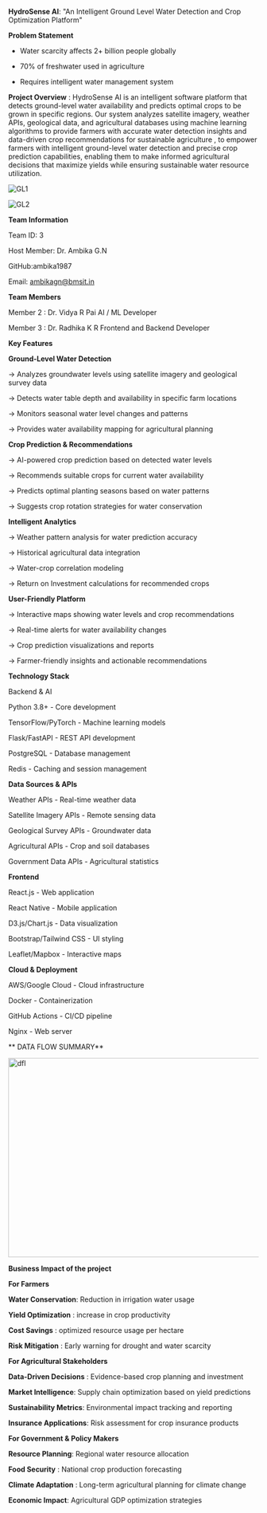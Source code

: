 **HydroSense AI**: "An Intelligent Ground Level Water Detection and Crop Optimization Platform"

**Problem Statement**

- Water scarcity affects 2+ billion people globally
  
- 70% of freshwater used in agriculture
  
- Requires intelligent water management system

**Project Overview** : HydroSense AI is an intelligent software platform that detects ground-level water availability and predicts optimal crops to be grown in specific regions. Our system analyzes satellite imagery, weather APIs, geological data, and agricultural databases using machine learning algorithms to provide farmers with accurate water detection insights and data-driven crop recommendations for sustainable agriculture , to empower farmers with intelligent ground-level water detection and precise crop prediction capabilities, enabling them to make informed agricultural decisions that maximize yields while ensuring sustainable water resource utilization.

![GL1](https://github.com/user-attachments/assets/3d325a67-a2cc-4359-a651-58730d027b33)

![GL2](https://github.com/user-attachments/assets/090bc092-a285-44e7-882e-f032f79f40a4)


**Team Information**

Team ID: 3

Host Member: Dr. Ambika G.N

GitHub:ambika1987

Email: ambikagn@bmsit.in

**Team Members**

Member 2 : Dr. Vidya R Pai AI / ML Developer

Member 3 : Dr. Radhika K R  Frontend and Backend Developer

**Key Features**

**Ground-Level Water Detection**

-> Analyzes groundwater levels using satellite imagery and geological survey data

-> Detects water table depth and availability in specific farm locations

-> Monitors seasonal water level changes and patterns

-> Provides water availability mapping for agricultural planning

**Crop Prediction & Recommendations**

-> AI-powered crop prediction based on detected water levels

-> Recommends suitable crops for current water availability

-> Predicts optimal planting seasons based on water patterns

-> Suggests crop rotation strategies for water conservation

**Intelligent Analytics**

-> Weather pattern analysis for water prediction accuracy

-> Historical agricultural data integration

-> Water-crop correlation modeling

-> Return on Investment calculations for recommended crops

**User-Friendly Platform**

-> Interactive maps showing water levels and crop recommendations

-> Real-time alerts for water availability changes

-> Crop prediction visualizations and reports

-> Farmer-friendly insights and actionable recommendations

**Technology Stack**

Backend & AI

Python 3.8+ - Core development

TensorFlow/PyTorch - Machine learning models

Flask/FastAPI - REST API development

PostgreSQL - Database management

Redis - Caching and session management

**Data Sources & APIs**

Weather APIs - Real-time weather data

Satellite Imagery APIs - Remote sensing data

Geological Survey APIs - Groundwater data

Agricultural APIs - Crop and soil databases

Government Data APIs - Agricultural statistics

**Frontend**

React.js - Web application

React Native - Mobile application

D3.js/Chart.js - Data visualization

Bootstrap/Tailwind CSS - UI styling

Leaflet/Mapbox - Interactive maps

**Cloud & Deployment**

AWS/Google Cloud - Cloud infrastructure

Docker - Containerization

GitHub Actions - CI/CD pipeline

Nginx - Web server

** DATA FLOW SUMMARY**

<img width="825" height="400" alt="dfl" src="https://github.com/user-attachments/assets/19983ab9-4731-4e41-9e03-f165b39951e6" />

**Business Impact  of the project**

**For Farmers**

**Water Conservation**: Reduction in irrigation water usage

**Yield Optimization** : increase in crop productivity

**Cost Savings** :  optimized resource usage per hectare

**Risk Mitigation** : Early warning for drought and water scarcity

**For Agricultural Stakeholders**

**Data-Driven Decisions** : Evidence-based crop planning and investment

**Market Intelligence**: Supply chain optimization based on yield predictions

**Sustainability Metrics**: Environmental impact tracking and reporting

**Insurance Applications**: Risk assessment for crop insurance products

**For Government & Policy Makers**

**Resource Planning**:  Regional water resource allocation

**Food Security** : National crop production forecasting

**Climate Adaptation** : Long-term agricultural planning for climate change

**Economic Impact**: Agricultural GDP optimization strategies



